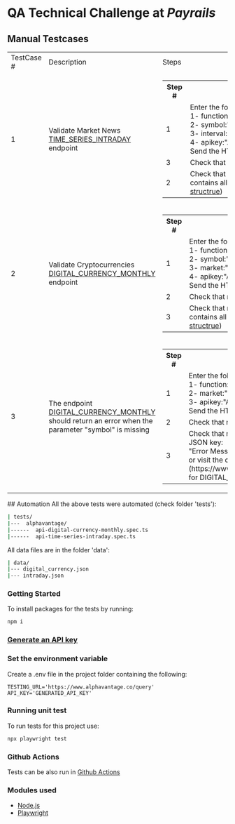 # QA Technical Challenge at _Payrails_

## Manual Testcases

<table>
    <tr>
        <td>TestCase #</td>
        <td>Description</td>
        <td>Steps</td>
    </tr>
    <tr>
        <td>1</td>
        <td>Validate Market News <a href="https://www.alphavantage.co/documentation/#intraday">TIME_SERIES_INTRADAY</a> endpoint</td>
        <td>
            <table>
                <tr><th>Step #</th><th>Description</th></tr>
                <tr><td>1</td><td>Enter the following parameters in Postman:<br>1- function:"TIME_SERIES_INTRADAY"<br>2- symbol:"AAPL"<br>3- interval:"1min"<br>4- apikey:"API_KEY"<br>Send the HTTP request</td></tr>
                <tr><td>3</td><td>Check that response code is 200</td></tr>
                <tr><td>2</td><td>Check that response is successfull and contains all expected keys (<a href="https://www.alphavantage.co/query?function=TIME_SERIES_INTRADAY&symbol=IBM&interval=5min&apikey=demo">check data structrue</a>)</td></tr>
            </table>
        </td>
    </tr>
    <tr>
        <td>2</td>
        <td>Validate Cryptocurrencies <a href="https://www.alphavantage.co/documentation/#currency-monthly">DIGITAL_CURRENCY_MONTHLY</a> endpoint</td>
        <td>
            <table>
                <tr><th>Step #</th><th>Description</th></tr>
                <tr><td>1</td><td>Enter the following parameters in Postman:<br>1- function:"DIGITAL_CURRENCY_MONTHLY"<br>2- symbol:"BTC"<br>3- market:"EUR"<br>4- apikey:"API_KEY"<br>Send the HTTP request</td></tr>
                <tr><td>2</td><td>Check that response code is 200</td></tr>
                <tr><td>3</td><td>Check that response is successfull and contains all expected keys (<a href="https://www.alphavantage.co/query?function=DIGITAL_CURRENCY_MONTHLY&symbol=BTC&market=EUR&apikey=demo">check data structrue</a>)</td></tr>
            </table>
        </td>
    </tr>
    <tr>
        <td>3</td>
        <td>The endpoint <a href="https://www.alphavantage.co/documentation/#currency-monthly">DIGITAL_CURRENCY_MONTHLY</a> should return an error when the parameter "symbol" is missing</td>
        <td>
            <table>
                <tr><th>Step #</th><th>Description</th></tr>
                <tr><td>1</td><td>Enter the following parameters in Postman:<br>1- function:"DIGITAL_CURRENCY_MONTHLY"<br>2- market:"EUR"<br>3- apikey:"API_KEY"<br>Send the HTTP request</td></tr>
                <tr><td>2</td><td>Check that response code is 200</td></tr>
                <tr><td>3</td><td>Check that response contains the following JSON key:<br>
    "Error Message": "Invalid API call. Please retry or visit the documentation (https://www.alphavantage.co/documentation/) for DIGITAL_CURRENCY_MONTHLY."</td></tr>
            </table>
        </td>
    </tr>

</table>
## Automation
All the above tests were automated (check folder 'tests'):

```sh
| tests/
|---  alphavantage/
|------  api-digital-currency-monthly.spec.ts
|------  api-time-series-intraday.spec.ts
```

All data files are in the folder 'data':

```sh
| data/
|--- digital_currency.json
|--- intraday.json
```

### Getting Started

To install packages for the tests by running:

```sh
npm i
```

### [Generate an API key](https://www.alphavantage.co/support/#api-key)

### Set the environment variable

Create a .env file in the project folder containing the following:

```
TESTING_URL='https://www.alphavantage.co/query'
API_KEY='GENERATED_API_KEY'
```

### Running unit test

To run tests for this project use:

```sh
npx playwright test
```

### Github Actions

Tests can be also run in [Github Actions](https://github.com/gg-hsi/Payrails_QA_Tech_Challenge/actions)

### Modules used

- [Node.js](https://nodejs.org/en/)
- [Playwright](https://playwright.dev/)
